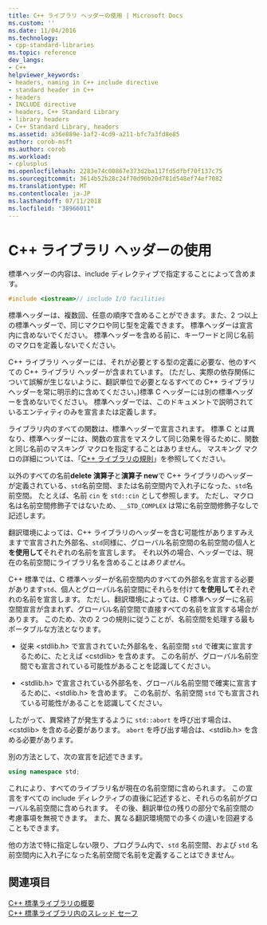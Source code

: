 ```yaml
---
title: C++ ライブラリ ヘッダーの使用 | Microsoft Docs
ms.custom: ''
ms.date: 11/04/2016
ms.technology:
- cpp-standard-libraries
ms.topic: reference
dev_langs:
- C++
helpviewer_keywords:
- headers, naming in C++ include directive
- standard header in C++
- headers
- INCLUDE directive
- headers, C++ Standard Library
- library headers
- C++ Standard Library, headers
ms.assetid: a36e889e-1af2-4cd9-a211-bfc7a3fd8e85
author: corob-msft
ms.author: corob
ms.workload:
- cplusplus
ms.openlocfilehash: 2283e74c00867e373d2ba117fd5dfbf70f137c75
ms.sourcegitcommit: 3614b52b28c24f70d90b20d781d548ef74ef7082
ms.translationtype: MT
ms.contentlocale: ja-JP
ms.lasthandoff: 07/11/2018
ms.locfileid: "38966011"
---
```

# <a name="using-c-library-headers"></a>C++ ライブラリ ヘッダーの使用

標準ヘッダーの内容は、include ディレクティブで指定することによって含めます。

```cpp
#include <iostream>// include I/O facilities
```

標準ヘッダーは、複数回、任意の順序で含めることができます。また、2 つ以上の標準ヘッダーで、同じマクロや同じ型を定義できます。 標準ヘッダーは宣言内に含めないでください。 標準ヘッダーを含める前に、キーワードと同じ名前のマクロを定義しないでください。

C++ ライブラリ ヘッダーには、それが必要とする型の定義に必要な、他のすべての C++ ライブラリ ヘッダーが含まれています。 (ただし、実際の依存関係について誤解が生じないように、翻訳単位で必要となるすべての C++ ライブラリ ヘッダーを常に明示的に含めてください。)標準 C ヘッダーには別の標準ヘッダーを含めないでください。 標準ヘッダーでは、このドキュメントで説明されているエンティティのみを宣言または定義します。

ライブラリ内のすべての関数は、標準ヘッダーで宣言されます。 標準 C とは異なり、標準ヘッダーには、関数の宣言をマスクして同じ効果を得るために、関数と同じ名前のマスキング マクロを指定することはありません。 マスキング マクロの詳細については、「[C++ ライブラリの規則](../standard-library/cpp-library-conventions.md)」を参照してください。

以外のすべての名前**delete 演算子**と**演算子 new**で C++ ライブラリのヘッダーが定義されている、`std`名前空間、または名前空間内で入れ子になった、`std`名前空間。 たとえば、名前 `cin` を `std::cin` として参照します。 ただし、マクロ名は名前空間修飾子ではないため、`__STD_COMPLEX` は常に名前空間修飾子なしで記述します。

翻訳環境によっては、C++ ライブラリのヘッダーを含む可能性がありますみえますで宣言された外部名、`std`同様に、グローバル名前空間の名前空間の個人と**を使用して**それぞれの名前を宣言します。 それ以外の場合、ヘッダーでは、現在の名前空間にライブラリ名を含めることは*ありません*。

C++ 標準では、C 標準ヘッダーが名前空間内のすべての外部名を宣言する必要があります`std`、個人とグローバル名前空間にそれらを付けて**を使用して**それぞれの名前を宣言します。 ただし、翻訳環境によっては、C 標準ヘッダーに名前空間宣言が含まれず、グローバル名前空間で直接すべての名前を宣言する場合があります。 このため、次の 2 つの規則に従うことが、名前空間を処理する最もポータブルな方法となります。

- 従来 \<stdlib.h> で宣言されていた外部名を、名前空間 `std` で確実に宣言するために、たとえば \<cstdlib> を含めます。 この名前が、グローバル名前空間でも宣言されている可能性があることを認識してください。

- \<stdlib.h> で宣言されている外部名を、グローバル名前空間で確実に宣言するために、\<stdlib.h> を含めます。 この名前が、名前空間 `std` でも宣言されている可能性があることを認識してください。

したがって、異常終了が発生するように `std::abort` を呼び出す場合は、\<cstdlib> を含める必要があります。 `abort` を呼び出す場合は、\<stdlib.h> を含める必要があります。

別の方法として、次の宣言を記述できます。

```cpp
using namespace std;
```

これにより、すべてのライブラリ名が現在の名前空間に含められます。 この宣言をすべての include ディレクティブの直後に記述すると、それらの名前がグローバル名前空間に含められます。 その後、翻訳単位の残りの部分で名前空間の考慮事項を無視できます。 また、異なる翻訳環境間での多くの違いを回避することもできます。

他の方法で特に指定しない限り、プログラム内で、`std` 名前空間、および `std` 名前空間内に入れ子になった名前空間で名前を定義することはできません。

## <a name="see-also"></a>関連項目

[C++ 標準ライブラリの概要](../standard-library/cpp-standard-library-overview.md)<br/>
[C++ 標準ライブラリ内のスレッド セーフ](../standard-library/thread-safety-in-the-cpp-standard-library.md)<br/>
